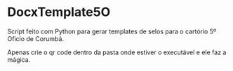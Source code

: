 # DocxTemplate5O
Script feito com Python para gerar templates de selos para o cartório 5º Oficio de Corumbá.

Apenas crie o qr code dentro da pasta onde estiver o executável e ele faz a mágica.

